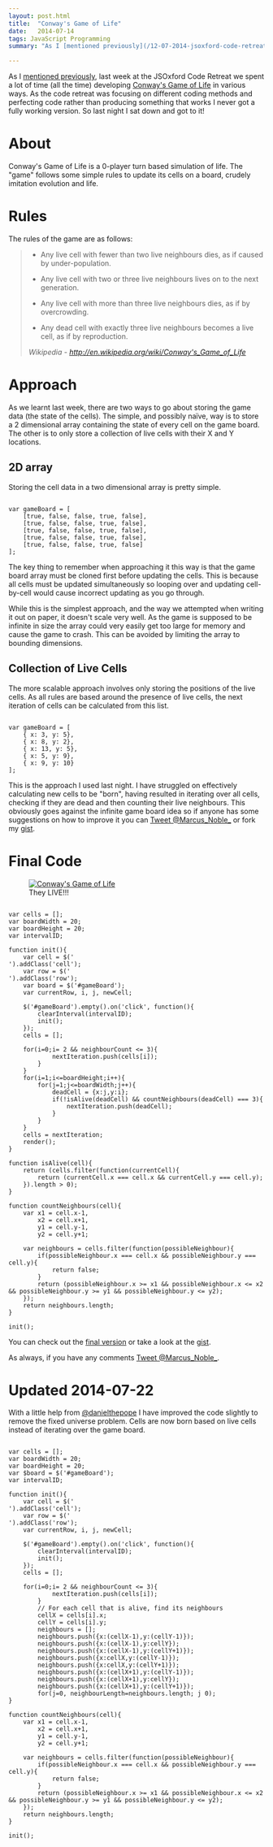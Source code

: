 ```yaml
---
layout: post.html
title:  "Conway's Game of Life"
date:   2014-07-14
tags: JavaScript Programming
summary: "As I [mentioned previously](/12-07-2014-jsoxford-code-retreat/), last week at the JSOxford Code Retreat we spent a lot of time (all the time) developing [Conway's Game of Life](http://en.wikipedia.org/wiki/Conway's_Game_of_Life) in various ways. As the code retreat was focusing on different coding methods and perfecting code rather than producing something that works I never got a fully working version. So last night I sat down and got to it!"

---
```


As I [mentioned previously](/12-07-2014-jsoxford-code-retreat/), last week at the JSOxford Code Retreat we spent a lot of time (all the time) developing [Conway's Game of Life](http://en.wikipedia.org/wiki/Conway's_Game_of_Life) in various ways. As the code retreat was focusing on different coding methods and perfecting code rather than producing something that works I never got a fully working version. So last night I sat down and got to it!

# About

Conway's Game of Life is a 0-player turn based simulation of life. The "game" follows some simple rules to update its cells on a board, crudely imitation evolution and life.

# Rules

The rules of the game are as follows:

<blockquote markdown="1">

* Any live cell with fewer than two live neighbours dies, as if caused by under-population.

* Any live cell with two or three live neighbours lives on to the next generation.

* Any live cell with more than three live neighbours dies, as if by overcrowding.

* Any dead cell with exactly three live neighbours becomes a live cell, as if by reproduction.

<cite>Wikipedia - http://en.wikipedia.org/wiki/Conway's_Game_of_Life</cite>
</blockquote>

# Approach

As we learnt last week, there are two ways to go about storing the game data (the state of the cells). The simple, and possibly naïve, way is to store a 2 dimensional array containing the state of every cell on the game board. The other is to only store a collection of live cells with their X and Y locations.

## 2D array

Storing the cell data in a two dimensional array is pretty simple.

<pre><code class="javascript">
var gameBoard = [
	[true, false, false, true, false],
	[true, false, false, true, false],
	[true, false, false, true, false],
	[true, false, false, true, false],
	[true, false, false, true, false]
];
</code></pre>

The key thing to remember when approaching it this way is that the game board array must be cloned first before updating the cells. This is because all cells must be updated simultaneously so looping over and updating cell-by-cell would cause incorrect updating as you go through.

While this is the simplest approach, and the way we attempted when writing it out on paper, it doesn't scale very well. As the game is supposed to be infinite in size the array could very easily get too large for memory and cause the game to crash. This can be avoided by limiting the array to bounding dimensions.

## Collection of Live Cells

The more scalable approach involves only storing the positions of the live cells. As all rules are based around the presence of live cells, the next iteration of cells can be calculated from this list.

<pre><code class="javascript">
var gameBoard = [
	{ x: 3, y: 5},
	{ x: 8, y: 2},
	{ x: 13, y: 5},
	{ x: 5, y: 9},
	{ x: 9, y: 10}
];
</code></pre>

This is the approach I used last night. I have struggled on effectively calculating new cells to be "born", having resulted in iterating over all cells, checking if they are dead and then counting their live neighbours. This obviously goes against the infinite game board idea so if anyone has some suggestions on how to improve it you can <a href="https://twitter.com/intent/tweet?screen_name=Marcus_Noble_" class="twitter-contact-link" data-related="Marcus_Noble_" data-dnt="true" target="_blank"><i class="icon-twitter"></i>Tweet @Marcus\_Noble_</a> or fork my [gist](https://gist.github.com/AverageMarcus/f5e34825ef89e11443be).

# Final Code

<figure class="center" markdown="1">
<a href="{{ site.url }}/conways-game-of-life" target="_blank">
  <img src="{{site.url}}/images/conways-game-of-life.PNG" alt="Conway's Game of Life">
</a>
<figcaption>They LIVE!!!</figcaption>
</figure>

<pre><code class="javascript">
var cells = [];
var boardWidth = 20;
var boardHeight = 20;
var intervalID;

function init(){
	var cell = $('<div/>').addClass('cell');
	var row = $('<div/>').addClass('row');
	var board = $('#gameBoard');
	var currentRow, i, j, newCell;

	$('#gameBoard').empty().on('click', function(){
		clearInterval(intervalID);
		init();
	});
	cells = [];

	for(i=0;i<boardHeight;i++){
		currentRow = row.clone();
		board.append(currentRow);
		for(j=0;j<boardHeight;j++){
			currentRow.append(cell.clone());
		}
	}

	for(i=0;i<50;i++){
		newCell = {
			x: (Math.floor(Math.random() * (boardWidth - 1) + 1)),
			y: (Math.floor(Math.random() * (boardHeight - 1) + 1))
		};
		cells.push(newCell)
	}

	render();

	intervalID = setInterval(function(){
		tick();
	}, 1000);
}

function render(){
	$('.cell').css('background','white');
	for(var i=0; i<cells.length;i++){
		$($($('.row').get(cells[i].y-1)).find('.cell').get(cells[i].x-1)).css('background', 'black');
	}
}

function tick(){
	var neighbourCount = 0;
	var nextIteration = [];
	var deadCell, i, j;

	// All cells are dead, lets restart
	if(cells.length === 0){
		clearInterval(intervalID);
		setTimeout(function(){
			init();
		}, 5000);
		return;
	}

	for(i=0; i<cells.length;i++){
		neighbourCount = countNeighbours(cells[i]);
		if(neighbourCount >= 2 && neighbourCount <= 3){
			nextIteration.push(cells[i]);
		}
	}
	for(i=1;i<=boardHeight;i++){
		for(j=1;j<=boardWidth;j++){
			deadCell = {x:j,y:i};
			if(!isAlive(deadCell) && countNeighbours(deadCell) === 3){
				nextIteration.push(deadCell);
			}
		}
	}
	cells = nextIteration;
	render();
}

function isAlive(cell){
	return (cells.filter(function(currentCell){
		return (currentCell.x === cell.x && currentCell.y === cell.y);
	}).length > 0);
}

function countNeighbours(cell){
	var x1 = cell.x-1,
		x2 = cell.x+1,
		y1 = cell.y-1,
		y2 = cell.y+1;

	var neighbours = cells.filter(function(possibleNeighbour){
		if(possibleNeighbour.x === cell.x && possibleNeighbour.y === cell.y){
			return false;
		}
		return (possibleNeighbour.x >= x1 && possibleNeighbour.x <= x2 && possibleNeighbour.y >= y1 && possibleNeighbour.y <= y2);
	});
	return neighbours.length;
}

init();
</code></pre>


You can check out the [final version](/conways-game-of-life) or take a look at the [gist](https://gist.github.com/AverageMarcus/f5e34825ef89e11443be).

As always, if you have any comments <a href="https://twitter.com/intent/tweet?screen_name=Marcus_Noble_" class="twitter-contact-link" data-related="Marcus_Noble_" data-dnt="true" target="_blank"><i class="icon-twitter"></i>Tweet @Marcus\_Noble_</a>.

# Updated 2014-07-22

With a little help from [@danielthepope](https://twitter.com/danielthepope/) I have improved the code slightly to remove the fixed universe problem. Cells are now born based on live cells instead of iterating over the game board.

<pre><code class="javascript">
var cells = [];
var boardWidth = 20;
var boardHeight = 20;
var $board = $('#gameBoard');
var intervalID;

function init(){
	var cell = $('<div/>').addClass('cell');
	var row = $('<div/>').addClass('row');
	var currentRow, i, j, newCell;

	$('#gameBoard').empty().on('click', function(){
		clearInterval(intervalID);
		init();
	});
	cells = [];

	for(i=0;i<boardHeight;i++){
		currentRow = row.clone();
		$board.append(currentRow);
		for(j=0;j<boardHeight;j++){
			currentRow.append(cell.clone());
		}
	}

	for(i=0;i<50;i++){
		newCell = {
			x: (Math.floor(Math.random() * (boardWidth - 1) + 1)),
			y: (Math.floor(Math.random() * (boardHeight - 1) + 1))
		};
		cells.push(newCell)
	}

	render();

	intervalID = setInterval(function(){
		tick();
	}, 1000);
}

function render(){
	$board.find('.cell').css('background','white');
	for(var i=0; i<cells.length;i++){
		$($($('.row').get(cells[i].y-1)).find('.cell').get(cells[i].x-1)).css('background', 'black');
	}
}

function tick(){
	var neighbourCount = 0;
	var nextIteration = [];
	var candidates = [];
	var neighbours, i, j,
		cellX, cellY,
		cellLength, neighbourLength, candidateLength;

	// All cells are dead, lets restart
	if(cells.length === 0){
		clearInterval(intervalID);
		init();
		return;
	}

	for(i=0, cellLength=cells.length; i<cellLength; i++){
		neighbourCount = countNeighbours(cells[i]);
		if(neighbourCount >= 2 && neighbourCount <= 3){
			nextIteration.push(cells[i]);
		}
		// For each cell that is alive, find its neighbours
		cellX = cells[i].x;
		cellY = cells[i].y;
		neighbours = [];
		neighbours.push({x:(cellX-1),y:(cellY-1)});
		neighbours.push({x:(cellX-1),y:cellY});
		neighbours.push({x:(cellX-1),y:(cellY+1)});
		neighbours.push({x:cellX,y:(cellY-1)});
		neighbours.push({x:cellX,y:(cellY+1)});
		neighbours.push({x:(cellX+1),y:(cellY-1)});
		neighbours.push({x:(cellX+1),y:cellY});
		neighbours.push({x:(cellX+1),y:(cellY+1)});
		for(j=0, neighbourLength=neighbours.length; j<neighbourLength; j++){
			// Keep the neighbour cells if they are dead
			// We don't want to keep multiple copies of the neighbour cell
			if(!isAlive(neighbours[j]) && candidates.filter(function(currentCell){
				return (currentCell.x === neighbours[j].x && currentCell.y == neighbours[j].y);
			}).length === 0) {
				candidates.push(neighbours[j]);
			}
		}
	}
	// Now we have a list of dead neighbours of at least 1 live neighbour (candidates)
	// Bring the cell to life if we find that each neighbour has 3 other live neighbouring cells
	for(i=0, candidateLength=candidates.length; i<candidateLength; i++){
		if(countNeighbours(candidates[i]) === 3){
			nextIteration.push(candidates[i]);
		}
	}
	cells = nextIteration;
	render();
}

function isAlive(cell){
	return (cells.filter(function(currentCell){
		return (currentCell.x === cell.x && currentCell.y === cell.y);
	}).length > 0);
}

function countNeighbours(cell){
	var x1 = cell.x-1,
		x2 = cell.x+1,
		y1 = cell.y-1,
		y2 = cell.y+1;

	var neighbours = cells.filter(function(possibleNeighbour){
		if(possibleNeighbour.x === cell.x && possibleNeighbour.y === cell.y){
			return false;
		}
		return (possibleNeighbour.x >= x1 && possibleNeighbour.x <= x2 && possibleNeighbour.y >= y1 && possibleNeighbour.y <= y2);
	});
	return neighbours.length;
}

init();
</code></pre>
